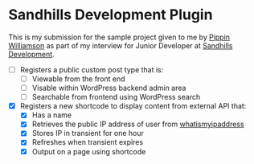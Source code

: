 # Sandhills Development Plugin

This is my submission for the sample project given to me by [Pippin Williamson](https://pippin.com/) as part of my interview for Junior Developer at [Sandhills Development](https://sandhillsdev.com/).

- [ ] Registers a public custom post type that is:
    - [ ] Viewable from the front end
    - [ ] Visable within WordPress backend admin area
    - [ ] Searchable from frontend using WordPress search
- [x] Registers a new shortcode to display content from external API that:
    - [x] Has a name
    - [x] Retrieves the public IP address of user from [whatismyipaddress](http://bot.whatismyipaddress.com)
    - [x] Stores IP in transient for one hour
    - [x] Refreshes when transient expires
    - [x] Output on a page using shortcode
